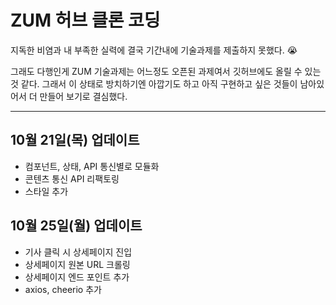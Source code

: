 # ZUM 허브 클론 코딩

지독한 비염과 내 부족한 실력에 결국 기간내에 기술과제를 제출하지 못했다. 😭

그래도 다행인게 ZUM 기술과제는 어느정도 오픈된 과제여서 깃허브에도 올릴 수 있는 것 같다. 그래서 이 상태로 방치하기엔 아깝기도 하고 아직 구현하고 싶은 것들이 남아있어서 더 만들어 보기로 결심했다.

---

## 10월 21일(목) 업데이트

- 컴포넌트, 상태, API 통신별로 모듈화
- 콘텐츠 통신 API 리팩토링
- 스타일 추가

## 10월 25일(월) 업데이트

- 기사 클릭 시 상세페이지 진입
- 상세페이지 원본 URL 크롤링
- 상세페이지 엔드 포인트 추가
- axios, cheerio 추가
